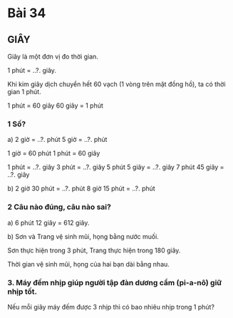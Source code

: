 # Bài 34

## GIÂY

Giây là một đơn vị đo thời gian.

1 phút = ..?. giây.

Khi kim giây dịch chuyển hết 60 vạch (1 vòng trên mặt đồng hồ), ta có thời gian 1 phút.

1 phút = 60 giây
60 giây = 1 phút

### 1 Số?

a) 2 giờ = ..?. phút
5 giờ = ..?. phút

1 giờ = 60 phút
1 phút = 60 giây

1 phút = ..?. giây
3 phút = ..?. giây
5 phút 5 giây = ..?. giây
7 phút 45 giây = ..?. giây

b) 2 giờ 30 phút = ..?. phút
8 giờ 15 phút = ..?. phút

### 2 Câu nào đúng, câu nào sai?

a) 6 phút 12 giây = 612 giây.

b) Sơn và Trang vệ sinh mũi, họng bằng nước muối.

Sơn thực hiện trong 3 phút, Trang thực hiện trong 180 giây.

Thời gian vệ sinh mũi, họng của hai bạn dài bằng nhau.

### 3. Máy đếm nhịp giúp người tập đàn dương cầm (pi-a-nô) giữ nhịp tốt.
Nếu mỗi giây máy đếm được 3 nhịp thì có bao nhiêu nhịp trong 1 phút?
